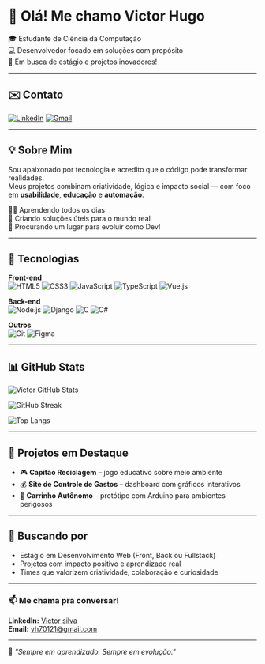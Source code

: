 # 👋 Olá! Me chamo Victor Hugo

🎓 Estudante de Ciência da Computação  
💻 Desenvolvedor focado em soluções com propósito  
🚀 Em busca de estágio e projetos inovadores!

---

## ✉️ Contato

[![LinkedIn](https://img.shields.io/badge/-LinkedIn-0077B5?style=for-the-badge&logo=linkedin&logoColor=white)](www.linkedin.com/in/victor-silva-3858691b8)
[![Gmail](https://img.shields.io/badge/-Gmail-D14836?style=for-the-badge&logo=gmail&logoColor=white)](mailto:vh70121@gmail.com)

---

## 💡 Sobre Mim

Sou apaixonado por tecnologia e acredito que o código pode transformar realidades.  
Meus projetos combinam criatividade, lógica e impacto social — com foco em **usabilidade**, **educação** e **automação**.

👨‍💻 Aprendendo todos os dias  
🌱 Criando soluções úteis para o mundo real  
📌 Procurando um lugar para evoluir como Dev!

---

## 🧰 Tecnologias

**Front-end**  
![HTML5](https://img.shields.io/badge/-HTML5-E34F26?style=for-the-badge&logo=html5&logoColor=white)
![CSS3](https://img.shields.io/badge/-CSS3-1572B6?style=for-the-badge&logo=css3&logoColor=white)
![JavaScript](https://img.shields.io/badge/-JavaScript-F7DF1E?style=for-the-badge&logo=javascript&logoColor=black)
![TypeScript](https://img.shields.io/badge/-TypeScript-007ACC?style=for-the-badge&logo=typescript&logoColor=white)
![Vue.js](https://img.shields.io/badge/-Vue.js-35495E?style=for-the-badge&logo=vue.js&logoColor=4FC08D)

**Back-end**  
![Node.js](https://img.shields.io/badge/-Node.js-43853D?style=for-the-badge&logo=node.js&logoColor=white)
![Django](https://img.shields.io/badge/-Django-092E20?style=for-the-badge&logo=django&logoColor=white)
![C](https://img.shields.io/badge/-C-00599C?style=for-the-badge&logo=c&logoColor=white)
![C#](https://img.shields.io/badge/-C%23-239120?style=for-the-badge&logo=c-sharp&logoColor=white)

**Outros**  
![Git](https://img.shields.io/badge/-Git-F05032?style=for-the-badge&logo=git&logoColor=white)
![Figma](https://img.shields.io/badge/-Figma-F24E1E?style=for-the-badge&logo=figma&logoColor=white)

---

## 📊 GitHub Stats

![Victor GitHub Stats](https://github-readme-stats.vercel.app/api?username=vi73458&show_icons=true&theme=gotham)

![GitHub Streak](https://streak-stats.demolab.com?user=vi73458&theme=gotham&hide_border=true)

![Top Langs](https://github-readme-stats.vercel.app/api/top-langs/?username=vi73458&layout=compact&theme=gotham)

---

## 🌟 Projetos em Destaque

- 🎮 **Capitão Reciclagem** – jogo educativo sobre meio ambiente  
- 💰 **Site de Controle de Gastos** – dashboard com gráficos interativos  
- 🔬 **Carrinho Autônomo** – protótipo com Arduino para ambientes perigosos

---

## 🚀 Buscando por

- Estágio em Desenvolvimento Web (Front, Back ou Fullstack)  
- Projetos com impacto positivo e aprendizado real  
- Times que valorizem criatividade, colaboração e curiosidade

---

### 📫 Me chama pra conversar!
**LinkedIn:** [Victor silva ](www.linkedin.com/in/victor-silva-3858691b8)  
**Email:** [vh70121@gmail.com](mailto:vh70121@gmail.com)

---

🧠 *"Sempre em aprendizado. Sempre em evolução."*
